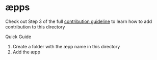 # æpps

Check out Step 3 of the full [contribution guideline](https://aekiti.github.io/hacktoberfest2020/guildlines/aekiti/) to learn how to add contribution to this directory

Quick Guide
1. Create a folder with the æpp name in this directory
2. Add the æpp